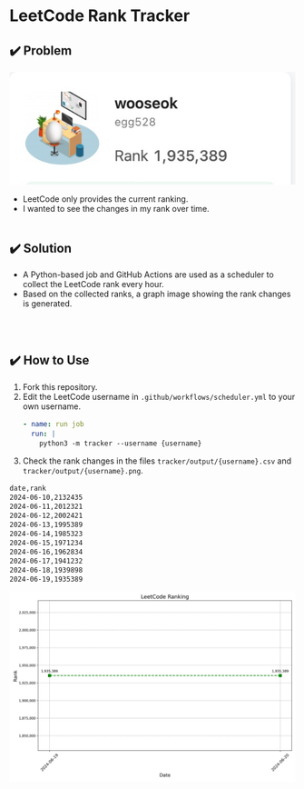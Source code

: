 # LeetCode Rank Tracker

## :heavy_check_mark: Problem

![leetcode_profile.jpg](docs/img/leetcode_profile.jpg)  
- LeetCode only provides the current ranking.
- I wanted to see the changes in my rank over time.
<br></br>

## :heavy_check_mark: Solution
- A Python-based job and GitHub Actions are used as a scheduler to collect the LeetCode rank every hour.
- Based on the collected ranks, a graph image showing the rank changes is generated.

<br></br>

## :heavy_check_mark: How to Use
1. Fork this repository.
2. Edit the LeetCode username in `.github/workflows/scheduler.yml` to your own username.
    ```yaml
    - name: run job
      run: |
        python3 -m tracker --username {username}
    ```
3. Check the rank changes in the files `tracker/output/{username}.csv` and `tracker/output/{username}.png`.
```
date,rank
2024-06-10,2132435
2024-06-11,2012321
2024-06-12,2002421
2024-06-13,1995389
2024-06-14,1985323
2024-06-15,1971234
2024-06-16,1962834
2024-06-17,1941232
2024-06-18,1939898
2024-06-19,1935389
```
![sample_ranking.jpg](tracker/output/egg528.png)